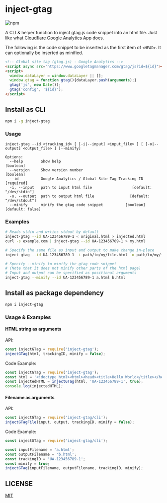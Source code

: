 inject-gtag
===========

![npm](https://img.shields.io/npm/v/inject-gtag)

A CLI & helper function to inject gtag.js code snippet into an html file. Just like what [Cloudflare Google Analytics App](https://www.cloudflare.com/apps/google-analytics) does.

The following is the code snippet to be inserted as the first item of `<HEAD>`. It can optionally be inserted as minified.

```html
<!-- Global site tag (gtag.js) - Google Analytics -->
<script async src="https://www.googletagmanager.com/gtag/js?id=${id}"></script>
<script>
  window.dataLayer = window.dataLayer || [];
  window.gtag = function gtag(){dataLayer.push(arguments);}
  gtag('js', new Date());
  gtag('config', '${id}');
</script>
```


## Install as CLI

```sh
npm i -g inject-gtag
```

### Usage

```
inject-gtag --id <tracking_id> [ [-i|--input] <input_file> ] [ [-o|--output] <output_file> ] [--minify]

Options:
  --help        Show help                                              [boolean]
  --version     Show version number                                    [boolean]
  --id          Google Analytics / Global Site Tag Tracking ID        [required]
  -i, --input   path to input html file                  [default: "/dev/stdin"]
  -o, --output  path to output html file                [default: "/dev/stdout"]
  --minify      minify the gtag code snippet          [boolean] [default: false]
```

### Examples

```sh
# Reads stdin and wrties stdout by default
inject-gtag --id UA-123456789-1 < original.html > injected.html
curl -s example.com | inject-gtag --id UA-123456789-1 > my.html

# Specify the same file as input and output to make change in-place
inject-gtag --id UA-123456789-1 -i path/to/my/file.html -o path/to/my/file.html

# Specify --minify to minify the gtag code snippet
# (Note that it does not minify other parts of the html page)
# Input and output can be specified as positional arguments
inject-gtag --minify --id UA-123456789-1 a.html b.html
```


## Install as package dependency

```sh
npm i inject-gtag
```

### Usage & Examples

#### HTML string as arguments

API:

```js
const injectGTag = require('inject-gtag');
injectGTag(html, trackingID, minify = false);
```

Code Example:

```js
const injectGTag = require('inject-gtag');
const html = '<!doctype html><html><head><title>Hello World</title></head><body>Morning World</body></html>';
const injectedHTML = injectGTag(html, 'UA-123456789-1', true);
console.log(injectedHTML);
```

#### Filename as arguments

API:

```js
const injectGTag = require('inject-gtag/cli');
injectGTagFile(input, output, trackingID, minify = false);
```

Code Example:

```js
const injectGTag = require('inject-gtag/cli');

const inputFilename = 'a.html';
const outputFilename = 'b.html';
const trackingID = 'UA-123456789-1';
const minify = true;
injectGTag(inputFilename, outputFilename, trackingID, minify);
```


## LICENSE

[MIT](LICENSE)
